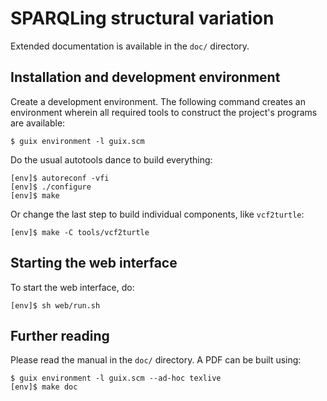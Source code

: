# SPARQLing structural variation

Extended documentation is available in the `doc/` directory.

## Installation and development environment

Create a development environment.  The following command creates
an environment wherein all required tools to construct the project's
programs are available:
```
$ guix environment -l guix.scm
```

Do the usual autotools dance to build everything:
```
[env]$ autoreconf -vfi
[env]$ ./configure
[env]$ make
```

Or change the last step to build individual components, like `vcf2turtle`:
```
[env]$ make -C tools/vcf2turtle
```

## Starting the web interface

To start the web interface, do:
```
[env]$ sh web/run.sh
```

## Further reading

Please read the manual in the `doc/` directory.  A PDF can be built using:
```
$ guix environment -l guix.scm --ad-hoc texlive
[env]$ make doc
```
